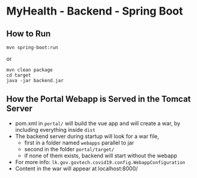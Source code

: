 # MyHealth - Backend - Spring Boot

## How to Run
```
mvn spring-boot:run
```
or
```
mvn clean package
cd target
java -jar backend.jar
```

## How the Portal Webapp is Served in the Tomcat Server
- pom.xml in `portal/` will build the vue app and will create a war, by including everything inside `dist`
- The backend server during startup will look for a war file,
    - first in a folder named `webapps` parallel to jar 
    - second in the folder `portal/target/`
    - if none of them exists, backend will start without the webapp
- For more info: `lk.gov.govtech.covid19.config.WebappConfiguration`
- Content in the war will appear at localhost:8000/
 